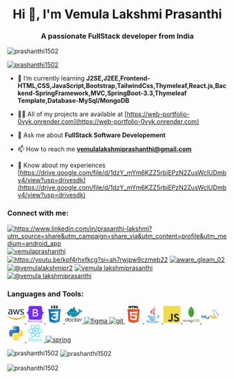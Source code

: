 <h1 align="center">Hi 👋, I'm Vemula Lakshmi Prasanthi</h1>
<h3 align="center">A passionate FullStack developer from India</h3>

<p align="left"> <img src="https://komarev.com/ghpvc/?username=prashanthi1502&label=Profile%20views&color=0e75b6&style=flat" alt="prashanthi1502" /> </p>

<p align="left"> <a href="https://github.com/ryo-ma/github-profile-trophy"><img src="https://github-profile-trophy.vercel.app/?username=prashanthi1502" alt="prashanthi1502" /></a> </p>

- 🌱 I’m currently learning **J2SE,J2EE,Frontend-HTML,CSS,JavaScript,Bootstrap,TailwindCss,Thymeleaf,React.js,Backend-SpringFramework,MVC,SpringBoot-3.3,Thymeleaf Template,Database-MySql/MongoDB**

- 👨‍💻 All of my projects are available at [https://web-portfolio-0vyk.onrender.com](https://web-portfolio-0vyk.onrender.com)

- 💬 Ask me about **FullStack Software Developement**

- 📫 How to reach me **vemulalakshmiprashanthi@gmail.com**

- 📄 Know about my experiences [https://drive.google.com/file/d/1dzY_mYm6KZZ5rbiEPzN2ZusWclUDmby4/view?usp=drivesdk](https://drive.google.com/file/d/1dzY_mYm6KZZ5rbiEPzN2ZusWclUDmby4/view?usp=drivesdk)

<h3 align="left">Connect with me:</h3>
<p align="left">
<a href="https://linkedin.com/in/https://www.linkedin.com/in/prasanthi-lakshmi?utm_source=share&utm_campaign=share_via&utm_content=profile&utm_medium=android_app" target="blank"><img align="center" src="https://raw.githubusercontent.com/rahuldkjain/github-profile-readme-generator/master/src/images/icons/Social/linked-in-alt.svg" alt="https://www.linkedin.com/in/prasanthi-lakshmi?utm_source=share&utm_campaign=share_via&utm_content=profile&utm_medium=android_app" height="30" width="40" /></a>
<a href="https://kaggle.com/vemulaprashanthi" target="blank"><img align="center" src="https://raw.githubusercontent.com/rahuldkjain/github-profile-readme-generator/master/src/images/icons/Social/kaggle.svg" alt="vemulaprashanthi" height="30" width="40" /></a>
<a href="https://www.youtube.com/c/https://youtu.be/kpf4rhxfkcg?si=ah7rwjpw9czmeb22" target="blank"><img align="center" src="https://raw.githubusercontent.com/rahuldkjain/github-profile-readme-generator/master/src/images/icons/Social/youtube.svg" alt="https://youtu.be/kpf4rhxfkcg?si=ah7rwjpw9czmeb22" height="30" width="40" /></a>
<a href="https://www.codechef.com/users/aware_gleam_02" target="blank"><img align="center" src="https://cdn.jsdelivr.net/npm/simple-icons@3.1.0/icons/codechef.svg" alt="aware_gleam_02" height="30" width="40" /></a>
<a href="https://www.hackerrank.com/@vemulalakshmipr2" target="blank"><img align="center" src="https://raw.githubusercontent.com/rahuldkjain/github-profile-readme-generator/master/src/images/icons/Social/hackerrank.svg" alt="@vemulalakshmipr2" height="30" width="40" /></a>
<a href="https://www.leetcode.com/vemula lakshmiprasanthi" target="blank"><img align="center" src="https://raw.githubusercontent.com/rahuldkjain/github-profile-readme-generator/master/src/images/icons/Social/leet-code.svg" alt="vemula lakshmiprasanthi" height="30" width="40" /></a>
<a href="https://www.hackerearth.com/@vemula lakshmiprasanthi" target="blank"><img align="center" src="https://raw.githubusercontent.com/rahuldkjain/github-profile-readme-generator/master/src/images/icons/Social/hackerearth.svg" alt="@vemula lakshmiprasanthi" height="30" width="40" /></a>
</p>

<h3 align="left">Languages and Tools:</h3>
<p align="left"> <a href="https://aws.amazon.com" target="_blank" rel="noreferrer"> <img src="https://raw.githubusercontent.com/devicons/devicon/master/icons/amazonwebservices/amazonwebservices-original-wordmark.svg" alt="aws" width="40" height="40"/> </a> <a href="https://getbootstrap.com" target="_blank" rel="noreferrer"> <img src="https://raw.githubusercontent.com/devicons/devicon/master/icons/bootstrap/bootstrap-plain-wordmark.svg" alt="bootstrap" width="40" height="40"/> </a> <a href="https://www.w3schools.com/css/" target="_blank" rel="noreferrer"> <img src="https://raw.githubusercontent.com/devicons/devicon/master/icons/css3/css3-original-wordmark.svg" alt="css3" width="40" height="40"/> </a> <a href="https://www.docker.com/" target="_blank" rel="noreferrer"> <img src="https://raw.githubusercontent.com/devicons/devicon/master/icons/docker/docker-original-wordmark.svg" alt="docker" width="40" height="40"/> </a> <a href="https://www.figma.com/" target="_blank" rel="noreferrer"> <img src="https://www.vectorlogo.zone/logos/figma/figma-icon.svg" alt="figma" width="40" height="40"/> </a> <a href="https://git-scm.com/" target="_blank" rel="noreferrer"> <img src="https://www.vectorlogo.zone/logos/git-scm/git-scm-icon.svg" alt="git" width="40" height="40"/> </a> <a href="https://www.w3.org/html/" target="_blank" rel="noreferrer"> <img src="https://raw.githubusercontent.com/devicons/devicon/master/icons/html5/html5-original-wordmark.svg" alt="html5" width="40" height="40"/> </a> <a href="https://www.java.com" target="_blank" rel="noreferrer"> <img src="https://raw.githubusercontent.com/devicons/devicon/master/icons/java/java-original.svg" alt="java" width="40" height="40"/> </a> <a href="https://developer.mozilla.org/en-US/docs/Web/JavaScript" target="_blank" rel="noreferrer"> <img src="https://raw.githubusercontent.com/devicons/devicon/master/icons/javascript/javascript-original.svg" alt="javascript" width="40" height="40"/> </a> <a href="https://www.mongodb.com/" target="_blank" rel="noreferrer"> <img src="https://raw.githubusercontent.com/devicons/devicon/master/icons/mongodb/mongodb-original-wordmark.svg" alt="mongodb" width="40" height="40"/> </a> <a href="https://www.mysql.com/" target="_blank" rel="noreferrer"> <img src="https://raw.githubusercontent.com/devicons/devicon/master/icons/mysql/mysql-original-wordmark.svg" alt="mysql" width="40" height="40"/> </a> <a href="https://www.python.org" target="_blank" rel="noreferrer"> <img src="https://raw.githubusercontent.com/devicons/devicon/master/icons/python/python-original.svg" alt="python" width="40" height="40"/> </a> <a href="https://reactjs.org/" target="_blank" rel="noreferrer"> <img src="https://raw.githubusercontent.com/devicons/devicon/master/icons/react/react-original-wordmark.svg" alt="react" width="40" height="40"/> </a> <a href="https://spring.io/" target="_blank" rel="noreferrer"> <img src="https://www.vectorlogo.zone/logos/springio/springio-icon.svg" alt="spring" width="40" height="40"/> </a> </p>

<p><img align="left" src="https://github-readme-stats.vercel.app/api/top-langs?username=prashanthi1502&show_icons=true&locale=en&layout=compact" alt="prashanthi1502" /></p>

<p>&nbsp;<img align="center" src="https://github-readme-stats.vercel.app/api?username=prashanthi1502&show_icons=true&locale=en" alt="prashanthi1502" /></p>

<p><img align="center" src="https://github-readme-streak-stats.herokuapp.com/?user=prashanthi1502&" alt="prashanthi1502" /></p>
